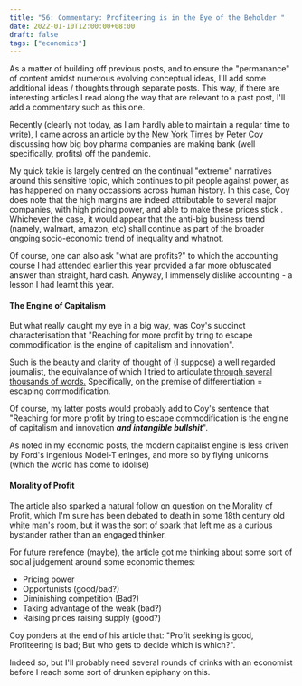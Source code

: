 ```yaml
---
title: "56: Commentary: Profiteering is in the Eye of the Beholder "
date: 2022-01-10T12:00:00+08:00
draft: false
tags: ["economics"]
---
```


As a matter of building off previous posts, and to ensure the "permanance" of content amidst numerous evolving conceptual ideas, I'll add some additional ideas / thoughts through separate posts. This way, if there are interesting articles I read along the way that are relevant to a past post, I'll add a commentary such as this one. 

Recently (clearly not today, as I am hardly able to maintain a regular time to write), I came across an article by the [New York Times](https://www.nytimes.com/2021/12/20/opinion/profits-competition-covid.html ) by Peter Coy discussing how big boy pharma companies are making bank (well specifically, profits) off the pandemic. 

My quick takie is largely centred on the continual "extreme" narratives around this sensitive topic, which continues to pit people against power, as has happened on many occassions across human history. In this case, Coy does note that the high margins are indeed attributable to several major companies, with high pricing power, and able to make these prices stick . Whichever the case, it would appear that the anti-big business trend (namely, walmart, amazon, etc) shall continue as part of the broader ongoing socio-economic trend of inequality and whatnot. 

Of course, one can also ask "what are profits?" to which the accounting course I had attended earlier this year provided a far more obfuscated answer than straight, hard cash. Anyway, I immensely dislike accounting - a lesson I had learnt this year.

#### The Engine of Capitalism

But what really caught my eye in a big way, was Coy's succinct characterisation that "Reaching for more profit by tring to escape commodification is the engine of capitalism and innovation". 

Such is the beauty and clarity of thought of (I suppose) a well regarded journalist, the equivalance of which I tried to articulate [through several thousands of words.](https://www.makwaijun.com/blog/post38/) Specifically, on the premise of differentiation = escaping commodification. 

Of course, my latter posts would probably add to Coy's sentence that "Reaching for more profit by tring to escape commodification is the engine of capitalism and innovation _**and intangible bullshit**_".

As noted in my economic posts, the modern capitalist engine is less driven by Ford's ingenious Model-T eninges, and more so by flying unicorns (which the world has come to idolise)

#### Morality of Profit

The article also sparked a natural follow on question on the Morality of Profit, which I'm sure has been debated to death in some 18th century old white man's room, but it was the sort of spark that left me as a curious bystander rather than an engaged thinker. 

For future rerefence (maybe), the article got me thinking about some sort of social judgement around some economic themes:
- Pricing power 
- Opportunists (good/bad?)
- Diminishing competition (Bad?)
- Taking advantage of the weak (bad?)
- Raising prices raising supply (good?)

Coy ponders at the end of his article that: "Profit seeking is good, Profiteering is bad; But who gets to decide which is which?".

Indeed so, but I'll probably need several rounds of drinks with an economist before I reach some sort of drunken epiphany on this. 

